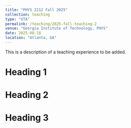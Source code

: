 ```yaml
---
title: "PHYS 2212 Fall 2025"
collection: teaching
type: "UTA"
permalink: /teaching/2025-fall-teaching-2
venue: "Georgia Institute of Technology, PHYS"
date: 2025-08-18
location: "Atlanta, GA"
---
```


This is a description of a teaching experience to be added.

Heading 1
======

Heading 2
======

Heading 3
======